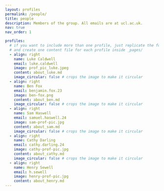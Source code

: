 ```yaml
---
layout: profiles
permalink: /people/
title: people
description: Members of the group. All emails are at ucl.ac.uk.
nav: true
nav_order: 1

profiles:
  # if you want to include more than one profile, just replicate the following block
  # and create one content file for each profile inside _pages/
  - align: right
    name: Luke Caldwell
    email: luke.caldwell
    image: prof_pic_luke.jpeg
    content: about_luke.md
    image_circular: false # crops the image to make it circular
  - align: right
    name: Ben Fox
    email: benjamin.fox.23
    image: ben-fox.png
    content: about_ben.md
    image_circular: false # crops the image to make it circular
  - align: right
    name: Sam Haswell
    email: samuel.haswell.24
    image: sam-prof-pic.jpg
    content: about_sam.md
    image_circular: false # crops the image to make it circular
  - align: right
    name: Cathy Darling
    email: cathy.darling.24
    image: cathy-prof-pic.jpg
    content: about_cathy.md
    image_circular: false # crops the image to make it circular
  - align: right
    name: Henry Sewell
    email: h.sewell
    image: henry-prof-pic.jpg
    content: about_henry.md
---
```

